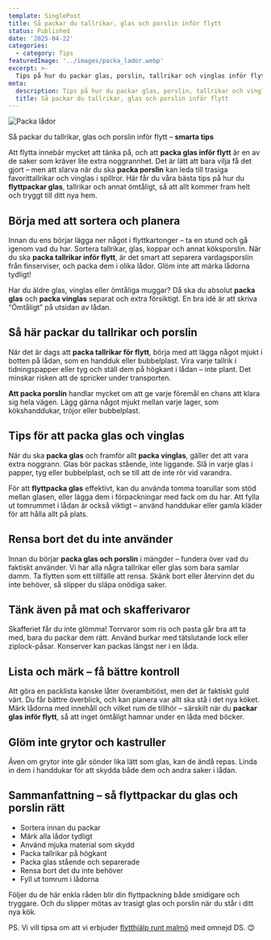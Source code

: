 ```yaml
---
template: SinglePost
title: Så packar du tallrikar, glas och porslin inför flytt
status: Published
date: '2025-04-22'
categories:
  - category: Tips
featuredImage: '../images/packa_lador.webp'
excerpt: >-
  Tips på hur du packar glas, porslin, tallrikar och vinglas inför flytt. Undvik skador med smart flyttpackning av kökssaker.
meta:
  description: Tips på hur du packar glas, porslin, tallrikar och vinglas inför flytt. Undvik skador med smart flyttpackning av kökssaker.
  title: Så packar du tallrikar, glas och porslin inför flytt
---
```


![Packa lådor](/images/packa_lador.webp)

Så packar du tallrikar, glas och porslin inför flytt – **smarta tips**

  <p>Att flytta innebär mycket att tänka på, och att <strong>packa glas inför flytt</strong> är en av de saker som kräver lite extra noggrannhet. Det är lätt att bara vilja få det gjort – men att slarva när du ska <strong>packa porslin</strong> kan leda till trasiga favorittallrikar och vinglas i spillror. Här får du våra bästa tips på hur du <strong>flyttpackar glas</strong>, tallrikar och annat ömtåligt, så att allt kommer fram helt och tryggt till ditt nya hem.</p>

  <h2>Börja med att sortera och planera</h2>
  <p>Innan du ens börjar lägga ner något i flyttkartonger – ta en stund och gå igenom vad du har. Sortera tallrikar, glas, koppar och annat köksporslin. När du ska <strong>packa tallrikar inför flytt</strong>, är det smart att separera vardagsporslin från finserviser, och packa dem i olika lådor. Glöm inte att märka lådorna tydligt!</p>

  <p>Har du äldre glas, vinglas eller ömtåliga muggar? Då ska du absolut <strong>packa glas</strong> och <strong>packa vinglas</strong> separat och extra försiktigt. En bra idé är att skriva “Ömtåligt” på utsidan av lådan.</p>

  <h2>Så här packar du tallrikar och porslin</h2>
  <p>När det är dags att <strong>packa tallrikar för flytt</strong>, börja med att lägga något mjukt i botten på lådan, som en handduk eller bubbelplast. Vira varje tallrik i tidningspapper eller tyg och ställ dem på högkant i lådan – inte plant. Det minskar risken att de spricker under transporten.</p>

  <p><strong>Att packa porslin</strong> handlar mycket om att ge varje föremål en chans att klara sig hela vägen. Lägg gärna något mjukt mellan varje lager, som kökshanddukar, tröjor eller bubbelplast.</p>

  <h2>Tips för att packa glas och vinglas</h2>
  <p>När du ska <strong>packa glas</strong> och framför allt <strong>packa vinglas</strong>, gäller det att vara extra noggrann. Glas bör packas stående, inte liggande. Slå in varje glas i papper, tyg eller bubbelplast, och se till att de inte rör vid varandra.</p>

  <p>För att <strong>flyttpacka glas</strong> effektivt, kan du använda tomma toarullar som stöd mellan glasen, eller lägga dem i förpackningar med fack om du har. Att fylla ut tomrummet i lådan är också viktigt – använd handdukar eller gamla kläder för att hålla allt på plats.</p>

  <h2>Rensa bort det du inte använder</h2>
  <p>Innan du börjar <strong>packa glas och porslin</strong> i mängder – fundera över vad du faktiskt använder. Vi har alla några tallrikar eller glas som bara samlar damm. Ta flytten som ett tillfälle att rensa. Skänk bort eller återvinn det du inte behöver, så slipper du släpa onödiga saker.</p>

  <h2>Tänk även på mat och skafferivaror</h2>
  <p>Skafferiet får du inte glömma! Torrvaror som ris och pasta går bra att ta med, bara du packar dem rätt. Använd burkar med tätslutande lock eller ziplock-påsar. Konserver kan packas längst ner i en låda.</p>

  <h2>Lista och märk – få bättre kontroll</h2>
  <p>Att göra en packlista kanske låter överambitiöst, men det är faktiskt guld värt. Du får bättre överblick, och kan planera var allt ska stå i det nya köket. Märk lådorna med innehåll och vilket rum de tillhör – särskilt när du <strong>packar glas inför flytt</strong>, så att inget ömtåligt hamnar under en låda med böcker.</p>

  <h2>Glöm inte grytor och kastruller</h2>
  <p>Även om grytor inte går sönder lika lätt som glas, kan de ändå repas. Linda in dem i handdukar för att skydda både dem och andra saker i lådan.</p>

  <h2>Sammanfattning – så flyttpackar du glas och porslin rätt</h2>
  <ul>
    <li>Sortera innan du packar</li>
    <li>Märk alla lådor tydligt</li>
    <li>Använd mjuka material som skydd</li>
    <li>Packa tallrikar på högkant</li>
    <li>Packa glas stående och separerade</li>
    <li>Rensa bort det du inte behöver</li>
    <li>Fyll ut tomrum i lådorna</li>
  </ul>

  <p>Följer du de här enkla råden blir din flyttpackning både smidigare och tryggare. Och du slipper mötas av trasigt glas och porslin när du står i ditt nya kök.</p>

  <p>PS. Vi vill tipsa om att vi erbjuder <a href="https://www.xn--flyttfirman-malm-1wb.se/">flytthjälp runt malmö</a> med omnejd DS. 😊</p>